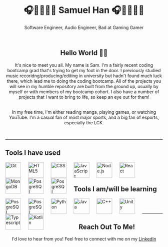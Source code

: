 <h1 align="center"> 🎧🧑🏻‍💻👾 Samuel Han 🎧🧑🏻‍💻👾 </h1>
<p align="center">Software Engineer, Audio Engineer, Bad at Gaming Gamer</p>

<br />
<h2 align="center"> Hello World 👋🏼 </h2>
<div align="center">It's nice to meet you all. My name is Sam. I'm a fairly recent coding bootcamp grad that's trying to get my foot in the door. I previously studied music recoridng/producing/editing in university but hadn't found much luck there, which lead me to doing the coding bootcamp. All of the projects you will see in my humble repository are built from the ground up, usually by myself or with members of my bootcamp cohort. I also have a number of projects that I want to bring to life, so keep an eye out for them! <br /> <br />

In my free time, I'm either reading manga, playing games, or watching YouTube. I'm a casual fan of most major sports, and a big fan of esports, especially the LCK. </div><br />

---
<h2 align="left">Tools I have used</h2>
<img align="left" alt="Git" width="50px" style="padding-right:20px;" src="https://cdn.jsdelivr.net/gh/devicons/devicon/icons/git/git-plain-wordmark.svg"/>
<img align="left" alt="HTML5" width="50px" style="padding-right:20px;" src="https://cdn.jsdelivr.net/gh/devicons/devicon/icons/html5/html5-original-wordmark.svg" />
<img align="left" alt="CSS" width="50px" style="padding-right:20px;" src="https://cdn.jsdelivr.net/gh/devicons/devicon/icons/css3/css3-original-wordmark.svg" />
<img align="left" alt="JavaScript" width="50px" style="padding-right:20px;" src="https://cdn.jsdelivr.net/gh/devicons/devicon/icons/javascript/javascript-plain.svg" />
<img align="left" alt="Node.js" width="50px" style="padding-right:20px;" src="https://cdn.jsdelivr.net/gh/devicons/devicon/icons/nodejs/nodejs-original-wordmark.svg" />
<mg align="left" alt="Express.js" width="50px" style="padding-right:20px;" src="https://cdn.jsdelivr.net/gh/devicons/devicon/icons/express/express-original-wordmark.svg" />
<img align="left" alt="React" width="50px" style="padding-right:20px;" src="https://cdn.jsdelivr.net/gh/devicons/devicon/icons/react/react-original-wordmark.svg" />
<img align="left" alt="MongoDB" width="50px" style="padding-right:20px;" src="https://cdn.jsdelivr.net/gh/devicons/devicon/icons/mongodb/mongodb-original-wordmark.svg" />
<img align="left" alt="PosgreSQL" width="50px" style="padding-right:20px;" src="https://cdn.jsdelivr.net/gh/devicons/devicon/icons/postgresql/postgresql-plain-wordmark.svg" />
<img align="left" alt="PosgreSQL" width="50px" style="padding-right:20px;" src="https://cdn.jsdelivr.net/gh/devicons/devicon/icons/django/django-plain-wordmark.svg" />

<br />
<br />

#
## Tools I am/will be learning
<img align="left" alt="PosgreSQL" width="50px" style="padding-right:20px;" src="https://cdn.jsdelivr.net/gh/devicons/devicon/icons/postgresql/postgresql-plain-wordmark.svg" />
<img align="left" alt="PosgreSQL" width="50px" style="padding-right:20px;" src="https://cdn.jsdelivr.net/gh/devicons/devicon/icons/django/django-plain-wordmark.svg" />
<img align="left" alt="Python" width="50px" style="padding-right:20px;" src="https://cdn.jsdelivr.net/gh/devicons/devicon/icons/python/python-original-wordmark.svg" />
<img align="left" alt="Java" width="50px" style="padding-right:20px;" src="https://cdn.jsdelivr.net/gh/devicons/devicon/icons/java/java-original-wordmark.svg" />
<img align="left" alt="C++" width="50px" style="padding-right:20px;" src="https://cdn.jsdelivr.net/gh/devicons/devicon/icons/cplusplus/cplusplus-original.svg" />
<img align="left" alt="Unity" width="50px" style="padding-right:20px;" src="https://cdn.jsdelivr.net/gh/devicons/devicon/icons/unity/unity-original-wordmark.svg" />
<img align="left" alt="Typescript" width="50px" style="padding-right:20px;" src="https://cdn.jsdelivr.net/gh/devicons/devicon/icons/typescript/typescript-original.svg" />
<img align="left" alt="Kotlin" width="50px" style="padding-right:20px;" src="https://cdn.jsdelivr.net/gh/devicons/devicon/icons/kotlin/kotlin-plain-wordmark.svg" />
<br />
<br />

---

<h2 align=center> Reach Out To Me! </h2>
<p align=center>I'd love to hear from you! Feel free to connect with me on my <a href="https://linkedin.com/in/samuel-s-han/" target="_blank">LinkedIn</a></p>


